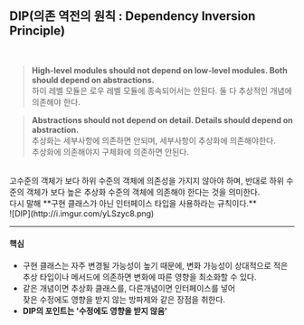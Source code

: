 ## DIP(의존 역전의 원칙 : Dependency Inversion Principle)
<br/>

> **High-level modules should not depend on low-level modules. Both should depend on abstractions.**  
> 하이 레벨 모듈은 로우 레벨 모듈에 종속되어서는 안된다. 둘 다 추상적인 개념에 의존해야 한다.

>  **Abstractions should not depend on detail. Details should depend on abstraction.**  
> 추상화는 세부사항에 의존하면 안되며, 세부사항이 추상화에 의존해야한다.  
> 추상화에 의존해야지 구체화에 의존하면 안된다.

<br/>
고수준의 객체가 보다 하위 수준의 객체에 의존성을 가지지 않아야 하며, 반대로 하위 수준의 객체가 보다 높은 추상화 수준의 객체에 의존해야 한다는 것을 의미한다.

<br/>
다시 말해 **구현 클래스가 아닌 인터페이스 타입을 사용하라는 규칙이다.**

<br/>
![DIP](http://i.imgur.com/yLSzyc8.png)

***

#### 핵심
- 구현 클래스는 자주 변경될 가능성이 높기 때문에, 변화 가능성이 상대적으로 적은 추상 타입이나 메서드에 의존하면 변화에 따른 영향을 최소화할 수 있다.
- 같은 개념이면 추상화 클래스를, 다른개념이면 인터페이스를 넣어  
  잦은 수정에도 영향을 받지 않는 방파제와 같은 장점을 취한다.
- **DIP의 포인트는 '수정에도 영향을 받지 않음'**
